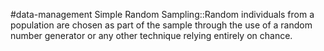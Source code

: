 #data-management 
Simple Random Sampling::Random individuals from a population are chosen as part of the sample through the use of a random number generator or any other technique relying entirely on chance.
<!--SR:!2024-02-11,3,250-->